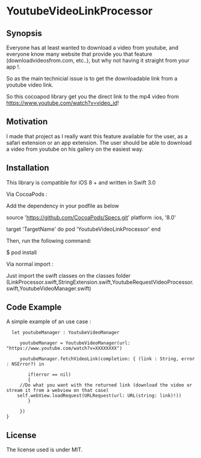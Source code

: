 # YoutubeVideoLinkProcessor

## Synopsis

Everyone has at least wanted to download a video from youtube, and everyone know many website that provide you that feature (downloadvideosfrom.com, etc..), but why not having it straight from your app !.

So as the main technicial issue is to get the downloadable link from a youtube video link.

So this cocoapod library get you the direct link to the mp4 video from https://www.youtube.com/watch?v=video_id! 

## Motivation

I made that project as I really want this feature available for the user, as a safari extension or an app extension. The user should be able to download a video from youtube on his gallery on the easiest way.

## Installation

This library is compatible for iOS 8 + and written in Swift 3.0

Via CocoaPods : 

Add the dependency in your podfile as below 

source 'https://github.com/CocoaPods/Specs.git'
platform :ios, '8.0'

target 'TargetName' do
pod 'YoutubeVideoLinkProcessor'
end

Then, run the following command:

$ pod install

Via normal import : 

Just import the swift classes on the classes folder (LinkProcessor.swift,StringExtension.swift,YoutubeRequestVideoProcessor.swift,YoutubeVideoManager.swift)


## Code Example

A simple example of an use case : 

      let youtubeManager : YoutubeVideoManager
        
         youtubeManager = YoutubeVideoManager(url: "https://www.youtube.com/watch?v=XXXXXXXX")
         
         youtubeManager.fetchVideoLink(completion: { (link : String, error : NSError?) in

         	if(error == nil)
         	{
         //Do what you want with the returned link (download the video or stream it from a webview on that case)
        self.webView.loadRequest(URLRequest(url: URL(string: link)!))
    		}
            
         })
    }


## License

The license used is under MIT.
